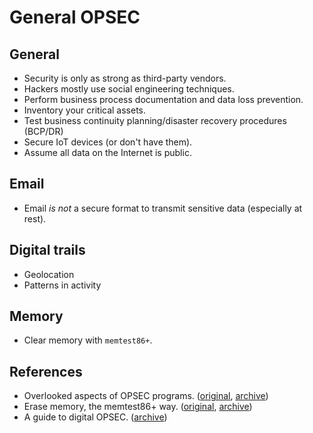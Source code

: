 # General OPSEC

## General
- Security is only as strong as third-party vendors.
- Hackers mostly use social engineering techniques.
- Perform business process documentation and data loss prevention.
- Inventory your critical assets.
- Test business continuity planning/disaster recovery procedures (BCP/DR)
- Secure IoT devices (or don't have them).
- Assume all data on the Internet is public.

## Email
- Email _is not_ a secure format to transmit sensitive data (especially at rest).

## Digital trails
- Geolocation
- Patterns in activity

## Memory
- Clear memory with `memtest86+`.

## References
- Overlooked aspects of OPSEC programs. ([original](https://digitalguardian.com/blog/overlooked-components-of-opsec-programs), [archive](https://archive.is/HXv1i))
- Erase memory, the memtest86+ way. ([original](https://tails.boum.org/blueprint/more_efficient_memory_wipe/memtest86plus/), [archive](https://archive.is/IIegO))
- A guide to digital OPSEC. ([archive](https://archive.is/CoJgs))
